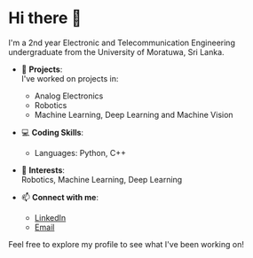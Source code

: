 # Hi there 👋
I'm a 2nd year Electronic and Telecommunication Engineering undergraduate from the University of Moratuwa, Sri Lanka.  

- 🔭 **Projects**:  
   I've worked on projects in:
   - Analog Electronics
   - Robotics
   - Machine Learning, Deep Learning and Machine Vision

- 💻 **Coding Skills**:  
   - Languages: Python, C++

- 🌱 **Interests**:  
   Robotics, Machine Learning, Deep Learning

- 📫 **Connect with me**:  
   - [LinkedIn](https://www.linkedin.com/in/your-profile/)  
   - [Email](mailto:your-email@example.com)

Feel free to explore my profile to see what I've been working on!

<!---
keshj/keshj is a ✨ special ✨ repository because its `README.md` (this file) appears on your GitHub profile.
You can click the Preview link to take a look at your changes.
--->
